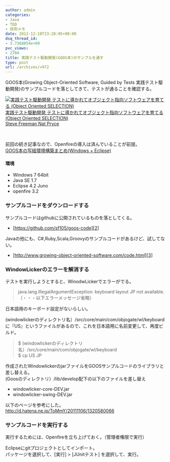 ```yaml
---
author: admin
categories:
- Java
- TDD
- 技術メモ
date: 2012-12-18T23:28:05+00:00
dsq_thread_id:
- 3.7368054e+09
pvc_views:
- 2704
title: 実践テスト駆動開発(GOOS本)のサンプルを通す
type: post
url: /archives/=972
---
```


GOOS本(Growing Object-Oriented Software, Guided by Tests 実践テスト駆動開発)のサンプルコードを落としてきて、テストが通ることを確認する。

<div style="padding-bottom: 0px; margin: 0px; padding-left: 0px; padding-right: 0px; display: inline; float: none; padding-top: 0px" id="scid:81867AAF-BB02-476b-AE5D-12BDAC2E750D:2d4f1b6e-01f7-47fa-af72-55a16a7cb201" class="wlWriterEditableSmartContent">
  <a href="http://www.amazon.co.jp/exec/obidos/ASIN/4798124583/sleephacker-22/ref=nosim" target="_blank"><img alt="実践テスト駆動開発 テストに導かれてオブジェクト指向ソフトウェアを育てる (Object Oriented SELECTION)" src="http://ecx.images-amazon.com/images/I/61vSRgWto0L._SL160_.jpg" /><br />実践テスト駆動開発 テストに導かれてオブジェクト指向ソフトウェアを育てる (Object Oriented SELECTION)<br />Steve Freeman Nat Pryce </a>
</div>

&#160;

前回の続き記事なので、Openfireの導入は済んでいることが前提。   
[GOOS本の写経環境構築まとめ(Windows + Eclipse)][1]

#### 環境

  * Windows 7 64bit 
  * Java SE 1.7 
  * Eclipse 4.2 Juno 
  * openfire 3.2 

### サンプルコードをダウンロードする

サンプルコードはgithubに公開されているものを落としてくる。

  * [https://github.com/sf105/goos-code][2] 

Javaの他にも、C#,Ruby,Scala,Groovyのサンプルコードがあるけど、試してない。

  * [http://www.growing-object-oriented-software.com/code.html][3] 

### WindowLickerのエラーを解消する

テストを実行しようとすると、WinodwLickerでエラーがでる。

> java.lang.IllegalArgumentException: keyboard layout JP not available.   
> （・・・以下エラーメッセージ省略）

日本語用のキーボード設定がないらしい。

(windowlickerのディレクトリ名）/src/core/main/com/objogate/wl/keyboard   
に『US』というファイルがあるので、これを日本語用に名前変更して、再度ビルド。

> $ (windowlickerのディレクトリ名）/src/core/main/com/objogate/wl/keyboard   
> $ cp US JP

作成されたWindowlickerのjarファイルをGOOSサンプルコードのライブラリと差し替える。   
(Goosのディレクトリ）/lib/develop配下の以下のファイルを差し替え

  * windowlicker-core-DEV.jar 
  * windowlicker-swing-DEV.jar 

以下のページを参考にした。   
<http://d.hatena.ne.jp/ToMmY/20111106/1320580066>



### サンプルコードを実行する

実行するためには、Openfireを立ち上げておく。（管理者権限で実行）

Eclipseにgitプロジェクトとしてインポート。   
パッケージを選択して、[実行] > [JUnitテスト] を選択して、実行。

<div style="padding-bottom: 0px; margin: 0px; padding-left: 0px; padding-right: 0px; display: inline; float: none; padding-top: 0px" id="scid:5737277B-5D6D-4f48-ABFC-DD9C333F4C5D:487b424b-cd16-4222-81fe-4fdae9de4ba4" class="wlWriterEditableSmartContent">
  <div>
  </div>
</div>

 [1]: http://futurismo.biz/archives/965
 [2]: https://github.com/sf105/goos-code "https://github.com/sf105/goos-code"
 [3]: http://www.growing-object-oriented-software.com/code.html "http://www.growing-object-oriented-software.com/code.html"
